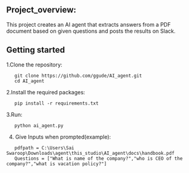 ## Project_overview:

This project creates an AI agent that extracts answers from a PDF document based on given questions and posts the results on Slack.

## Getting started
1.Clone the repository:   
```
   git clone https://github.com/ggude/AI_agent.git
   cd AI_agent
```
2.Install the required packages:
```
   pip install -r requirements.txt
```
3.Run:
```
   python ai_agent.py
```
4. Give Inputs when prompted(example):
```
   pdfpath = C:\Users\Sai Swaroop\Downloads\agent\this_studio\AI_agent\docs\handbook.pdf
   Questions = ["What is name of the company?","who is CEO of the company?","what is vacation policy?"]
```
   





